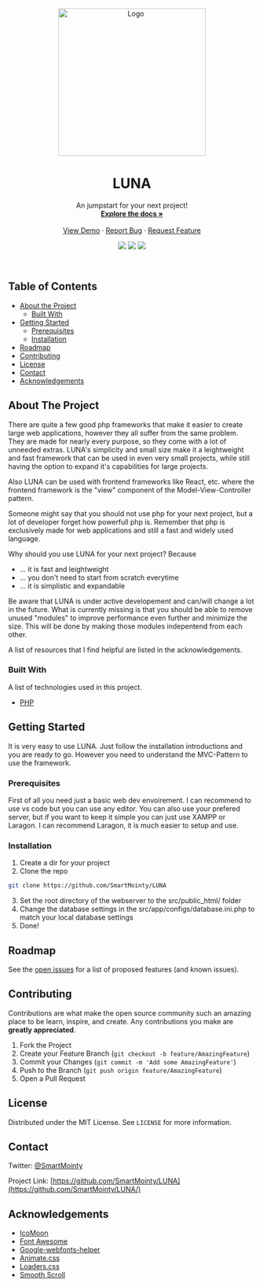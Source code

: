 <!-- PROJECT LOGO -->
<br />
<p align="center">
  <a href="https://github.com/othneildrew/Best-README-Template">
    <img src="https://raw.githubusercontent.com/SmartMointy/small-mvc-framework/master/src/public_html/assets/images/Logo.svg" alt="Logo" width="300" height="300">
  </a>
    
  <h1 align="center">LUNA</h1>
  
  <p align="center">  
    An jumpstart for your next project!
    <br />
    <a href="https://github.com/SmartMointy/Luna/wiki"><strong>Explore the docs »</strong></a>
    <br />
    <br />
    <a href="https://github.com/SmartMointy/LUNA/wiki">View Demo</a>
    ·
    <a href="https://github.com/SmartMointy/LUNA/issues">Report Bug</a>
    ·
    <a href="https://github.com/SmartMointy/LUNA/issues">Request Feature</a>
    <br />

  </p>
</p>
<p align="center">
    <a href="https://github.com/SmartMointy/LUNA"><img src="https://img.shields.io/badge/release-v0.4.0-blue"></a>
    <a href="https://www.php.net/ChangeLog-7.php#7.4.8"><img src="https://img.shields.io/badge/PHP-v7.4.8-green"></a>
    <a href="https://github.com/SmartMointy/LUNA/blob/master/LICENSE"><img src="https://img.shields.io/badge/license-MIT-lightgrey"></a>
</p>

<br />

<!-- TABLE OF CONTENTS -->
## Table of Contents

* [About the Project](#about-the-project)
  * [Built With](#built-with)
* [Getting Started](#getting-started)
  * [Prerequisites](#prerequisites)
  * [Installation](#installation)
* [Roadmap](#roadmap)
* [Contributing](#contributing)
* [License](#license)
* [Contact](#contact)
* [Acknowledgements](#acknowledgements)


<!-- ABOUT THE PROJECT -->
## About The Project

There are quite a few good php frameworks that make it easier to create large web applications, however they all suffer from the same problem. They are made for nearly every purpose, so they come with a lot of unneeded extras. LUNA's simplicity and small size make it a leightweight and fast framework that can be used in even very small projects, while still having the option to expand it's capabilities for large projects.

Also LUNA can be used with frontend frameworks like React, etc. where the frontend framework is the "view" component of the Model-View-Controller pattern.

Someone might say that you should not use php for your next project, but a lot of developer forget how powerfull php is. Remember that php is exclusively made for web applications and still a fast and widely used language. 

Why should you use LUNA for your next project? Because
* ... it is fast and leightweight  
* ... you don't need to start from scratch everytime
* ... it is simplistic and expandable

Be aware that LUNA is under active developement and can/will change a lot in the future. What is currently missing is that you should be able to remove unused "modules" to improve performance even further and minimize the size. This will be done by making those modules indepentend from each other.

A list of resources that I find helpful are listed in the acknowledgements.

### Built With
A list of technologies used in this project.
* [PHP](https://www.php.net/)



<!-- GETTING STARTED -->
## Getting Started

It is very easy to use LUNA. Just follow the installation introductions and you are ready to go. However you need to understand the MVC-Pattern to use the framework.

### Prerequisites

First of all you need just a basic web dev envoirement. I can recommend to use vs code but you can use any editor. You can also use your prefered server, but if you want to keep it simple you can just use XAMPP or Laragon. I can recommend Laragon, it is much easier to setup and use. 

### Installation

1. Create a dir for your project
2. Clone the repo
```sh
git clone https://github.com/SmartMointy/LUNA
```
3. Set the root directory of the webserver to the src/public_html/ folder
4. Change the database settings in the src/app/configs/database.ini.php to match your local database settings
5. Done!



<!-- ROADMAP -->
## Roadmap

See the [open issues](https://github.com/SmartMointy/LUNA/issues) for a list of proposed features (and known issues).



<!-- CONTRIBUTING -->
## Contributing

Contributions are what make the open source community such an amazing place to be learn, inspire, and create. Any contributions you make are **greatly appreciated**.

1. Fork the Project
2. Create your Feature Branch (`git checkout -b feature/AmazingFeature`)
3. Commit your Changes (`git commit -m 'Add some AmazingFeature'`)
4. Push to the Branch (`git push origin feature/AmazingFeature`)
5. Open a Pull Request



<!-- LICENSE -->
## License

Distributed under the MIT License. See `LICENSE` for more information.



<!-- CONTACT -->
## Contact

Twitter: [@SmartMointy](https://twitter.com/SmartMointy) 

Project Link: [https://github.com/SmartMointy/LUNA](https://github.com/SmartMointy/LUNA/)


<!-- ACKNOWLEDGEMENTS -->
## Acknowledgements
* [IcoMoon](https://icomoon.io/)
* [Font Awesome](https://fontawesome.com)
* [Google-webfonts-helper](https://google-webfonts-helper.herokuapp.com/fonts)
* [Animate.css](https://daneden.github.io/animate.css)
* [Loaders.css](https://connoratherton.com/loaders)
* [Smooth Scroll](https://github.com/cferdinandi/smooth-scroll)
